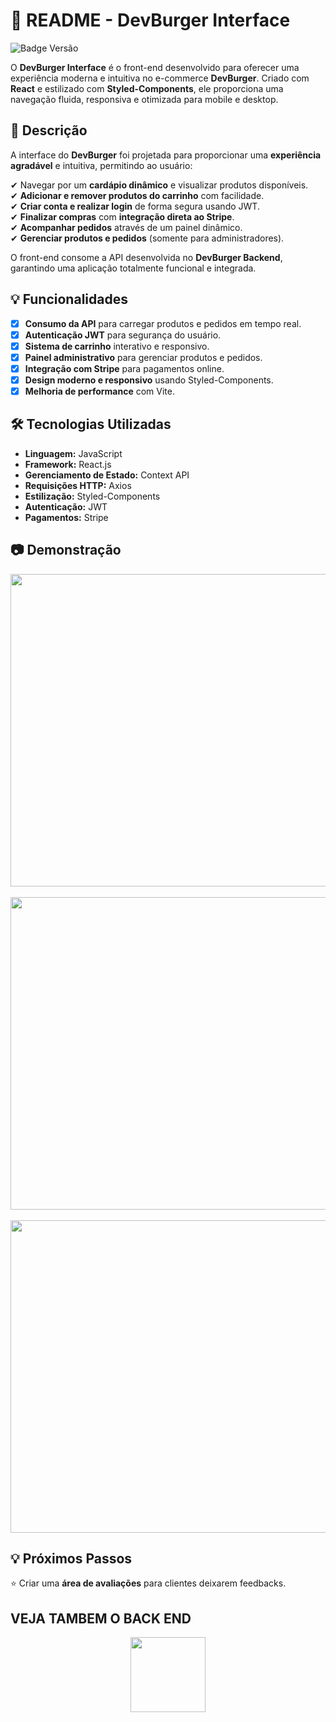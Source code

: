 # 📌 README - DevBurger Interface
![Badge Versão](https://img.shields.io/badge/versão-1.0.0-blue)

O **DevBurger Interface** é o front-end desenvolvido para oferecer uma experiência moderna e intuitiva no e-commerce **DevBurger**. Criado com **React** e estilizado com **Styled-Components**, ele proporciona uma navegação fluida, responsiva e otimizada para mobile e desktop.

## 📘 Descrição
A interface do **DevBurger** foi projetada para proporcionar uma **experiência agradável** e intuitiva, permitindo ao usuário:  

✔ Navegar por um **cardápio dinâmico** e visualizar produtos disponíveis.  
✔ **Adicionar e remover produtos do carrinho** com facilidade.  
✔ **Criar conta e realizar login** de forma segura usando JWT.  
✔ **Finalizar compras** com **integração direta ao Stripe**.  
✔ **Acompanhar pedidos** através de um painel dinâmico.  
✔ **Gerenciar produtos e pedidos** (somente para administradores).  

O front-end consome a API desenvolvida no **DevBurger Backend**, garantindo uma aplicação totalmente funcional e integrada.  


## 💡 Funcionalidades

- [x] **Consumo da API** para carregar produtos e pedidos em tempo real.  
- [x] **Autenticação JWT** para segurança do usuário.  
- [x] **Sistema de carrinho** interativo e responsivo.  
- [x] **Painel administrativo** para gerenciar produtos e pedidos.  
- [x] **Integração com Stripe** para pagamentos online.  
- [x] **Design moderno e responsivo** usando Styled-Components.  
- [x] **Melhoria de performance** com Vite.  

## 🛠️ Tecnologias Utilizadas

- **Linguagem:** JavaScript  
- **Framework:** React.js  
- **Gerenciamento de Estado:** Context API  
- **Requisições HTTP:** Axios  
- **Estilização:** Styled-Components  
- **Autenticação:** JWT  
- **Pagamentos:** Stripe  

## 📷 Demonstração
<div align="center">
<img width="900" height="500" src="https://github.com/user-attachments/assets/22ff2d88-fc96-476c-81af-096a5a3c4709">
<br><br> 
<img width="900" height="500" src="https://github.com/user-attachments/assets/1b6da8b4-866d-43ea-8244-3979a8496d81">
<br><br> 
<img width="900" height="500" src="https://github.com/user-attachments/assets/4f5e5c3f-6744-4547-9218-676e8d426a9d">
</div>


## 💡 Próximos Passos
⭐ Criar uma **área de avaliações** para clientes deixarem feedbacks.  

</div>




## VEJA TAMBEM O BACK END
 <div align="center"> 
<a href="https://github.com/FelipeAz01/Burger-dv-backend">
  <img   width="120px" src="https://img.shields.io/website-up-down-green-red/http/monip.org.svg"  /> 
</a>
</div>
